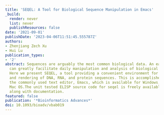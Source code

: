 ```yaml
---
title: 'SEQEL: A Tool for Biological Sequence Manipulation in Emacs'
_build:
  render: never
  list: never
  publishResources: false
date: '2021-09-01'
publishDate: '2023-04-06T11:51:45.555787Z'
authors:
- Zhenjiang Zech Xu
- Hui Lu
publication_types:
- '2'
abstract: Sequences are arguably the most common biological data. An easy-to-use tool
  can greatly facilitate daily manipulation and analysis of biological sequences.
  Here we present SEQEL, a tool providing a convenient environment for editing, formatting,
  and rendering of DNA, RNA, and protein sequences. This is accomplished by extending
  the commonly used text editor, Emacs, which is available for Windows, Linux, and
  Mac OS.The unit tested ELISP source code for seqel is freely available from https://github.com/rnaer/seqel
  along with documentation.
featured: false
publication: '*Bioinformatics Advances*'
doi: 10.1093/bioadv/vbab019
---
```


